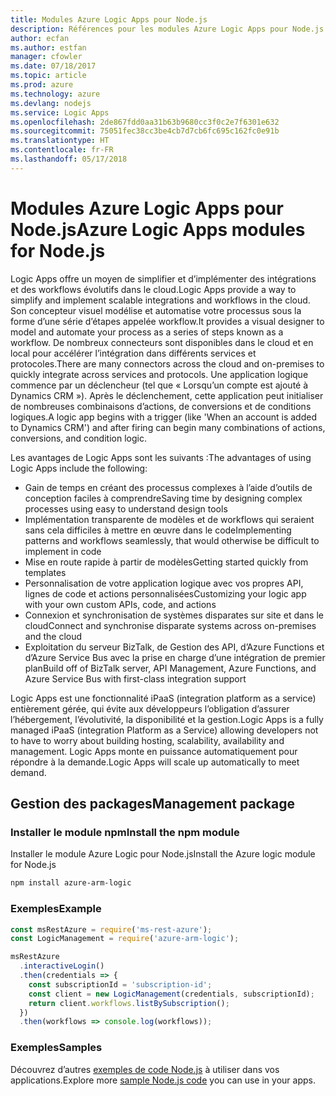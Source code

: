 ```yaml
---
title: Modules Azure Logic Apps pour Node.js
description: Références pour les modules Azure Logic Apps pour Node.js
author: ecfan
ms.author: estfan
manager: cfowler
ms.date: 07/18/2017
ms.topic: article
ms.prod: azure
ms.technology: azure
ms.devlang: nodejs
ms.service: Logic Apps
ms.openlocfilehash: 2de867fdd0aa31b63b9680cc3f0c2e7f6301e632
ms.sourcegitcommit: 75051fec38cc3be4cb7d7cb6fc695c162fc0e91b
ms.translationtype: HT
ms.contentlocale: fr-FR
ms.lasthandoff: 05/17/2018
---
```

# <a name="azure-logic-apps-modules-for-nodejs"></a><span data-ttu-id="d6eb3-103">Modules Azure Logic Apps pour Node.js</span><span class="sxs-lookup"><span data-stu-id="d6eb3-103">Azure Logic Apps modules for Node.js</span></span>

<span data-ttu-id="d6eb3-104">Logic Apps offre un moyen de simplifier et d’implémenter des intégrations et des workflows évolutifs dans le cloud.</span><span class="sxs-lookup"><span data-stu-id="d6eb3-104">Logic Apps provide a way to simplify and implement scalable integrations and workflows in the cloud.</span></span> <span data-ttu-id="d6eb3-105">Son concepteur visuel modélise et automatise votre processus sous la forme d’une série d’étapes appelée workflow.</span><span class="sxs-lookup"><span data-stu-id="d6eb3-105">It provides a visual designer to model and automate your process as a series of steps known as a workflow.</span></span> <span data-ttu-id="d6eb3-106">De nombreux connecteurs sont disponibles dans le cloud et en local pour accélérer l’intégration dans différents services et protocoles.</span><span class="sxs-lookup"><span data-stu-id="d6eb3-106">There are many connectors across the cloud and on-premises to quickly integrate across services and protocols.</span></span> <span data-ttu-id="d6eb3-107">Une application logique commence par un déclencheur (tel que « Lorsqu’un compte est ajouté à Dynamics CRM »). Après le déclenchement, cette application peut initialiser de nombreuses combinaisons d’actions, de conversions et de conditions logiques.</span><span class="sxs-lookup"><span data-stu-id="d6eb3-107">A logic app begins with a trigger (like 'When an account is added to Dynamics CRM') and after firing can begin many combinations of actions, conversions, and condition logic.</span></span>

<span data-ttu-id="d6eb3-108">Les avantages de Logic Apps sont les suivants :</span><span class="sxs-lookup"><span data-stu-id="d6eb3-108">The advantages of using Logic Apps include the following:</span></span>
- <span data-ttu-id="d6eb3-109">Gain de temps en créant des processus complexes à l’aide d’outils de conception faciles à comprendre</span><span class="sxs-lookup"><span data-stu-id="d6eb3-109">Saving time by designing complex processes using easy to understand design tools</span></span>
- <span data-ttu-id="d6eb3-110">Implémentation transparente de modèles et de workflows qui seraient sans cela difficiles à mettre en œuvre dans le code</span><span class="sxs-lookup"><span data-stu-id="d6eb3-110">Implementing patterns and workflows seamlessly, that would otherwise be difficult to implement in code</span></span>
- <span data-ttu-id="d6eb3-111">Mise en route rapide à partir de modèles</span><span class="sxs-lookup"><span data-stu-id="d6eb3-111">Getting started quickly from templates</span></span>
- <span data-ttu-id="d6eb3-112">Personnalisation de votre application logique avec vos propres API, lignes de code et actions personnalisées</span><span class="sxs-lookup"><span data-stu-id="d6eb3-112">Customizing your logic app with your own custom APIs, code, and actions</span></span>
- <span data-ttu-id="d6eb3-113">Connexion et synchronisation de systèmes disparates sur site et dans le cloud</span><span class="sxs-lookup"><span data-stu-id="d6eb3-113">Connect and synchronise disparate systems across on-premises and the cloud</span></span>
- <span data-ttu-id="d6eb3-114">Exploitation du serveur BizTalk, de Gestion des API, d’Azure Functions et d’Azure Service Bus avec la prise en charge d’une intégration de premier plan</span><span class="sxs-lookup"><span data-stu-id="d6eb3-114">Build off of BizTalk server, API Management, Azure Functions, and Azure Service Bus with first-class integration support</span></span>

<span data-ttu-id="d6eb3-115">Logic Apps est une fonctionnalité iPaaS (integration platform as a service) entièrement gérée, qui évite aux développeurs l’obligation d’assurer l’hébergement, l’évolutivité, la disponibilité et la gestion.</span><span class="sxs-lookup"><span data-stu-id="d6eb3-115">Logic Apps is a fully managed iPaaS (integration Platform as a Service) allowing developers not to have to worry about building hosting, scalability, availability and management.</span></span> <span data-ttu-id="d6eb3-116">Logic Apps monte en puissance automatiquement pour répondre à la demande.</span><span class="sxs-lookup"><span data-stu-id="d6eb3-116">Logic Apps will scale up automatically to meet demand.</span></span>

## <a name="management-package"></a><span data-ttu-id="d6eb3-117">Gestion des packages</span><span class="sxs-lookup"><span data-stu-id="d6eb3-117">Management package</span></span>

### <a name="install-the-npm-module"></a><span data-ttu-id="d6eb3-118">Installer le module npm</span><span class="sxs-lookup"><span data-stu-id="d6eb3-118">Install the npm module</span></span>

<span data-ttu-id="d6eb3-119">Installer le module Azure Logic pour Node.js</span><span class="sxs-lookup"><span data-stu-id="d6eb3-119">Install the Azure logic module for Node.js</span></span>

```bash
npm install azure-arm-logic
```

### <a name="example"></a><span data-ttu-id="d6eb3-120">Exemples</span><span class="sxs-lookup"><span data-stu-id="d6eb3-120">Example</span></span>

```javascript
const msRestAzure = require('ms-rest-azure');
const LogicManagement = require('azure-arm-logic');

msRestAzure
  .interactiveLogin()
  .then(credentials => {
    const subscriptionId = 'subscription-id';
    const client = new LogicManagement(credentials, subscriptionId);
    return client.workflows.listBySubscription();
  })
  .then(workflows => console.log(workflows));
```

### <a name="samples"></a><span data-ttu-id="d6eb3-121">Exemples</span><span class="sxs-lookup"><span data-stu-id="d6eb3-121">Samples</span></span>

<span data-ttu-id="d6eb3-122">Découvrez d’autres [exemples de code Node.js](https://azure.microsoft.com/resources/samples/?platform=nodejs) à utiliser dans vos applications.</span><span class="sxs-lookup"><span data-stu-id="d6eb3-122">Explore more [sample Node.js code](https://azure.microsoft.com/resources/samples/?platform=nodejs) you can use in your apps.</span></span>
